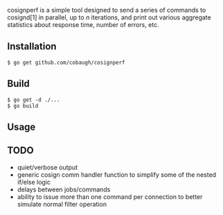 cosignperf is a simple tool designed to send a series of commands to cosignd[1] in parallel, up to *n* iterations, and print out various aggregate statistics about response time, number of errors, etc.

## Installation
`$ go get github.com/cobaugh/cosignperf`

## Build
```
$ go get -d ./...
$ go build
```

## Usage

## TODO
* quiet/verbose output
* generic cosign comm handler function to simplify some of the nested if/else logic
* delays between jobs/commands
* ability to issue more than one command per connection to better simulate normal filter operation

